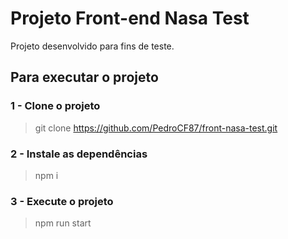 # Projeto Front-end Nasa Test

Projeto desenvolvido para fins de teste.

## Para executar o projeto

### 1 - Clone o projeto
> git clone https://github.com/PedroCF87/front-nasa-test.git

### 2 - Instale as dependências
> npm i

### 3 - Execute o projeto
> npm run start